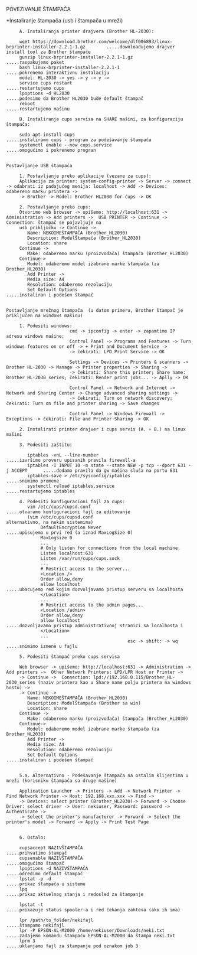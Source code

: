 POVEZIVANJE ŠTAMPAČA

*Instaliranje štampača (usb i štampača u mreži)

         A. Instaliranja printer drajvera (Brother HL-2030): 
         
         wget https://download.brother.com/welcome/dlf006893/linux-brprinter-installer-2.2.1-1.gz        .....downloadujemo drajver install tool za Brother štampače
         gunzip linux-brprinter-installer-2.2.1-1.gz                                                     .....raspakujemo paket
         bash linux-brprinter-installer-2.2.1-1                                                          .....pokrenemo interaktivnu instalaciju 
         model: HL-2030 -> yes -> y -> y -> 
         service cups restart                                                                            .....restartujemo cups
         lpoptions -d HL2030                                                                             .....podesimo da Brother HL2030 bude default štampač
         reboot                                                                                          .....restartujemo mašinu
                                                
         B. Instaliranje cups servisa na SHARE mašini, za konfiguraciju štampača:
     
         sudo apt install cups                                                     .....instaliramo cups - program za podešavanje štampača
         systemctl enable --now cups.service                                       .....omogućimo i pokrenemo progran
         
         
    Postavljanje USB štampača
         
         1. Postavljanje preko aplikacije (vezane za cups):
         Aplikacija za printer: system-config-printer -> Server -> connect -> odabrati iz padajućeg menija: localhost -> Add -> Devices: odabereno marku printera -> 
         -> Brother -> Model: Brother HL2030 for cups -> OK
         
         2. Postavljanje preko cups:
         Otvorimo web browser -> upišemo: http://localhost:631 -> Administration -> Add printers ->  USB PRINTER -> Continue ->  Connection: štampač se pojavljuje na 
         usb priključku -> Continue ->
            Name: NEKOIMEŠTAMPAČA (Brother_HL2030)
            Description: ModelŠtampača (Brother_HL2030)
            Location: share 
         Continue -> 
            Make: odaberemo marku (proizvođača) štampača (Brother_HL2030)
         Continue->
            Model: odaberemo model izabrane marke štampača (za Brother_HL2030)
            Add Printer -> 
            Media size: A4
            Resolution: odaberemo rezoluciju
            Set Default Options                                                         .....instaliran i podešen štampač 
            
            
    Postavljanje mrežnog štampača  (u datom primeru, Brother štampač je priključen na windows mašinu) 
    
         1. Podesiti windows:    
                            cmd -> ipconfig -> enter -> zapamtimo IP adresu windows mašine;
                            Control Panel -> Programs and Features -> Turn windows features on or off -> + Print and Document Service ->
                            -> čekirati: LPD Print Service -> OK
                            
                            Settings -> Devices -> Printers & scanners -> Brother HL-2030 -> Manage -> Printer properties -> Sharing ->
                            -> čekirati: Share this printer; Share name: Brother_HL-2030_series; čekirati: Render print jobs... -> Aplly -> OK
                            
                            Control Panel -> Network and Internet -> Network and Sharing Center -> Change advanced sharing settings -> 
                            -> čekirati; Turn on network discovery; čekirati: Turn on file and printer sharing -> Save changes
                            
                            Control Panel -> Windows Firewall -> Exceptions -> čekirati: File and Printer Sharing -> OK
         
         2. Instalirati printer drajver i cups servis (A. + B.) na linux mašini
         
         3. Podesiti zaštitu:
         
            iptables -vnL --line-number                                                 .....izvršimo proveru upisanih pravila firewall-a
            iptables -I INPUT 10 -m state --state NEW -p tcp --dport 631 -j ACCEPT      .....dodamo pravila da gw mašina sluša na portu 631           
            iptables-save > /etc/sysconfig/iptables                                     .....snimimo promene
            systemctl reload iptables.service                                           .....restartujemo iptables
          
         4. Podesiti konfiguracioni fajl za cups: 
            vim /etc/cups/cupsd.conf                                                    .....otvaramo konfiguracioni fajl za editovanje
            (vim /etc/cups/cupsd.conf                                                        alternativno, na nekim sistemima)
                 DefaultEncryption Never                                                      .....upisujemo u prvi red (a iznad MaxLogSize 0)
                 MaxLogSize 0
                 ...
                 # Only listen for connections from the local machine.
                 Listen localhost:631
                 Listen /var/run/cups/cups.sock
                 ...
                 # Restrict access to the server...
                 <Location />
                 Order allow,deny
                 allow localhost                                                              .....ubacujemo red kojim dozvoljavamo pristup serveru sa localhosta 
                 </Location>
                 ...
                 # Restrict access to the admin pages...
                 <Location /admin>
                 Order allow,deny
                 allow localhost                                                              .....dozvoljavamo pristup administrativnoj stranici sa localhosta i 
                 </Location>                                                                       
                 ...
                                                  esc -> shift: -> wq                         .....snimimo izmene u fajlu
                                             
         5. Podesiti štampač preko cups servisa 
        
         Web browser -> upišemo: http://localhost:631 -> Administration -> Add printers ->  Other Network Printers: LPD/LPR Host or Printer ->                                                   
         -> Continue ->  Connection: lpd://192.168.0.115/Brother_HL-2030_series (naziv printera kao u Share name polju printera na windows hostu) ->
         -> Continue ->
            Name: NEKOIMEŠTAMPAČA (Brother_HL2030)
            Description: ModelŠtampača (Brother sa win)
            Location: share 
         Continue -> 
            Make: odaberemo marku (proizvođača) štampača (Brother_HL2030)
         Continue->
            Model: odaberemo model izabrane marke štampača (za Brother_HL2030)
            Add Printer -> 
            Media size: A4
            Resolution: odaberemo rezoluciju
            Set Default Options                                                         .....instaliran i podešen štampač 
            
            
         5.a. Alternativno - Podešavanje štampača na ostalim klijentima u mreži (korisniku štampača sa druge mašine)
          
         Application Launcher -> Printers -> Add -> Network Printer -> Find Network Printer -> Host: 192.168.xxx.xxx -> Find -> 
         -> Devices: select printer (Brother_HL2030)-> Forward -> Choose Driver: select driver -> User: nekiuser, Password: password -> Authenticate ->  
         -> Select the printer's manufacturer -> Forward -> Select the printer's model -> Forward -> Apply -> Print Test Page      
         
                                                                                                                                                                                   
         6. Ostalo:
       
         cupsaccept NAZIVŠTAMPAČA                                                      .....prihvatimo štampač
         cupsenable NAZIVŠTAMPAČA                                                      .....omogućimo štampač
         lpoptions -d NAZIVŠTAMPAČA                                                    .....odredimo default štampač
         lpstat -p -d                                                                  .....prikaz štampača u sistemu
         lpq                                                                           .....prikaz aktuelnog stanja i redosled za štampanje
         
         lpstat -t                                                                     .....prikazuje status spooler-a i red čekanja zahteva (ako ih ima)
         
         lpr /path/to_folder/nekifajl                                                  .....štampamo nekifajl
         lpr -P EPSON-AL-M2000 /home/nekiuser/Downloads/neki.txt                       .....zadajemo komandu štampaču EPSON-AL-M2000 da štampa neki.txt
         lprm 3                                                                        .....uklanjamo fajl za štampanje pod oznakom job 3                                                                                                      
               
       
 


